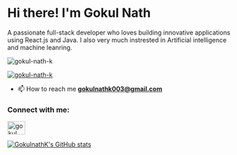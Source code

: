 # Hi there! I'm Gokul Nath 
A passionate full-stack developer who loves building innovative applications using React.js and Java. I also very much instrested in Artificial intelligence and machine leanring.


<p align="left"> <img src="https://komarev.com/ghpvc/?username=gokul-nath-k&label=Profile%20views&color=0e75b6&style=flat" alt="gokul-nath-k" /> </p>

<p align="left"> <a href="https://github.com/ryo-ma/github-profile-trophy"><img src="https://github-profile-trophy.vercel.app/?username=gokul-nath-k" alt="gokul-nath-k" /></a> </p>

- 📫 How to reach me **gokulnathk003@gmail.com**

<h3 align="left">Connect with me:</h3>
<p align="left">
<a href="https://linkedin.com/in/gokul nath k" target="blank"><img align="center" src="https://raw.githubusercontent.com/rahuldkjain/github-profile-readme-generator/master/src/images/icons/Social/linked-in-alt.svg" alt="gokul nath k" height="30" width="40" /></a>
</p>


[![GokulnathK's GitHub stats](https://github-readme-stats.vercel.app/api?username=Gokul-nath-K&show_icons=true)](https://github.com/anuraghazra/github-readme-stats)

